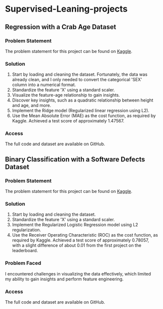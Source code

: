 # Supervised-Leaning-projects

## Regression with a Crab Age Dataset
### Problem Statement
The problem statement for this project can be found on [Kaggle](https://www.kaggle.com/competitions/playground-series-s3e16/data).

### Solution
1. Start by loading and cleaning the dataset. Fortunately, the data was already clean, and I only needed to convert the categorical 'SEX' column into a numerical format.
2. Standardize the feature 'X' using a standard scaler.
3. Visualize the feature-age relationship to gain insights.
4. Discover key insights, such as a quadratic relationship between height and age, and more.
5. Implement the Ridge model (Regularized linear regression using L2).
6. Use the Mean Absolute Error (MAE) as the cost function, as required by Kaggle. Achieved a test score of approximately 1.47567.

### Access
The full code and dataset are available on GitHub.

## Binary Classification with a Software Defects Dataset

### Problem Statement
The problem statement for this project can be found on [Kaggle](https://www.kaggle.com/competitions/playground-series-s3e23).

### Solution
1. Start by loading and cleaning the dataset.
2. Standardize the feature 'X' using a standard scaler.
3. Implement the Regularized Logistic Regression model using L2 regularization.
4. Use the Receiver Operating Characteristic (ROC) as the cost function, as required by Kaggle. Achieved a test score of approximately 0.78057, with a slight difference of about 0.01 from the first project on the leaderboard.

### Problem Faced
I encountered challenges in visualizing the data effectively, which limited my ability to gain insights and perform feature engineering.

### Access
The full code and dataset are available on GitHub.

